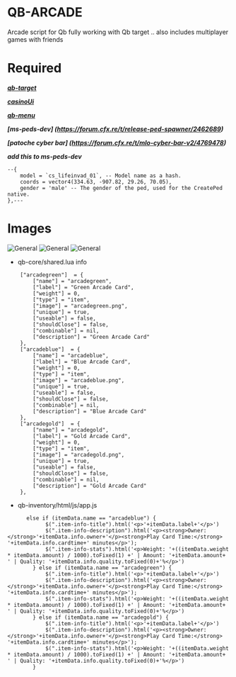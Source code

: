 # QB-ARCADE
Arcade script for Qb fully working with Qb target .. also includes multiplayer games with friends 


# Required
***[qb-target](https://github.com/BerkieBb/berkie-target)***

***[casinoUi](https://github.com/dojwun/casinoUi)***

***[qb-menu](https://github.com/qbcore-framework/qb-menu)***

***[ms-peds-dev] (https://forum.cfx.re/t/release-ped-spawner/2462689)***

***[patoche cyber bar] (https://forum.cfx.re/t/mlo-cyber-bar-v2/4769478)***



***add this to ms-peds-dev***
	

	--{
		model = `cs_lifeinvad_01`, -- Model name as a hash.
		coords = vector4(334.63, -907.82, 29.26, 70.05),
		gender = 'male' -- The gender of the ped, used for the CreatePed native.
	},---




# Images 

![General](https://i.imgur.com/5bLve6O.png)
![General](https://i.imgur.com/815vDIQ.png)
![General](https://i.imgur.com/czXFSze.png)


- qb-core/shared.lua info
```
	["arcadegreen"]  = {
		["name"] = "arcadegreen",
		["label"] = "Green Arcade Card",
		["weight"] = 0, 		
		["type"] = "item", 		
		["image"] = "arcadegreen.png", 		
		["unique"] = true, 		
		["useable"] = false, 	
		["shouldClose"] = false,	   
		["combinable"] = nil,   
		["description"] = "Green Arcade Card"
	},
	["arcadeblue"]  = {
		["name"] = "arcadeblue",
		["label"] = "Blue Arcade Card",
		["weight"] = 0, 		
		["type"] = "item", 		
		["image"] = "arcadeblue.png", 		
		["unique"] = true, 		
		["useable"] = false, 	
		["shouldClose"] = false,	   
		["combinable"] = nil,   
		["description"] = "Blue Arcade Card"
	},
	["arcadegold"]  = {
		["name"] = "arcadegold",
		["label"] = "Gold Arcade Card",
		["weight"] = 0, 		
		["type"] = "item", 		
		["image"] = "arcadegold.png", 		
		["unique"] = true, 		
		["useable"] = false, 	
		["shouldClose"] = false,	   
		["combinable"] = nil,   
		["description"] = "Gold Arcade Card"
	},
 ``` 
- qb-inventory/html/js/app.js
```
	  else if (itemData.name == "arcadeblue") {
            $(".item-info-title").html('<p>'+itemData.label+'</p>')
            $(".item-info-description").html('<p><strong>Owner: </strong>'+itemData.info.owner+'</p><strong>Play Card Time:</strong> '+itemData.info.cardtime+' minutes</p>'); 
            $(".item-info-stats").html('<p>Weight: '+((itemData.weight * itemData.amount) / 1000).toFixed(1) +' | Amount: '+itemData.amount+ ' | Quality: '+itemData.info.quality.toFixed(0)+'%</p>') 
        } else if (itemData.name == "arcadegreen") {
            $(".item-info-title").html('<p>'+itemData.label+'</p>')
            $(".item-info-description").html('<p><strong>Owner: </strong>'+itemData.info.owner+'</p><strong>Play Card Time:</strong> '+itemData.info.cardtime+' minutes</p>'); 
            $(".item-info-stats").html('<p>Weight: '+((itemData.weight * itemData.amount) / 1000).toFixed(1) +' | Amount: '+itemData.amount+ ' | Quality: '+itemData.info.quality.toFixed(0)+'%</p>') 
        } else if (itemData.name == "arcadegold") {
            $(".item-info-title").html('<p>'+itemData.label+'</p>')
            $(".item-info-description").html('<p><strong>Owner: </strong>'+itemData.info.owner+'</p><strong>Play Card Time:</strong> '+itemData.info.cardtime+' minutes</p>'); 
            $(".item-info-stats").html('<p>Weight: '+((itemData.weight * itemData.amount) / 1000).toFixed(1) +' | Amount: '+itemData.amount+ ' | Quality: '+itemData.info.quality.toFixed(0)+'%</p>') 
        }
  ```
